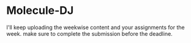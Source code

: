 # Molecule-DJ
I'll keep uploading the weekwise content and your assignments for the week. make sure to complete the submission before the deadline.
